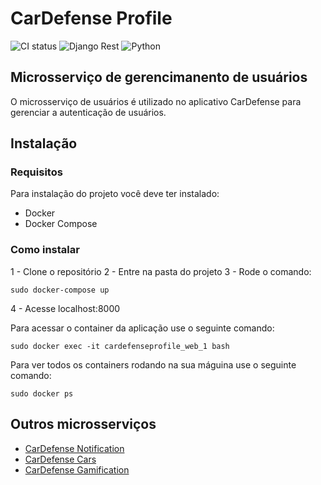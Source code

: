 # CarDefense Profile
![CI status](https://img.shields.io/badge/build-passing-brightgreen.svg)
![Django Rest](https://img.shields.io/badge/django--rest--framework-3.7.7-orange.svg)
![Python](https://img.shields.io/badge/python-3.6-ff69b4.svg)

## Microsserviço de gerencimanento de usuários

O microsserviço de usuários é utilizado no aplicativo CarDefense para gerenciar a autenticação de usuários.

## Instalação 

### Requisitos 
Para instalação do projeto você deve ter instalado:
* Docker
* Docker Compose

### Como instalar

1 - Clone o repositório
2 - Entre na pasta do projeto
3 - Rode o comando:
```
sudo docker-compose up
```
4 - Acesse localhost:8000

Para acessar o container da aplicação use o seguinte comando:
```
sudo docker exec -it cardefenseprofile_web_1 bash
```

Para ver todos os containers rodando na sua máguina use o seguinte comando:

```
sudo docker ps
```

## Outros microsserviços 
* [CarDefense Notification](https://github.com/CarDefense/CarDefense_Notification)
* [CarDefense Cars](https://github.com/CarDefense/CarDefense_Cars)
* [CarDefense Gamification](https://github.com/CarDefense/CarDefense_Gamification)





